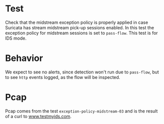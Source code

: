 # Test

Check that the midstream exception policy is properly applied in case Suricata
has stream midstream pick-up sessions enabled. In this test the exception policy
for midstream sessions is set to ``pass-flow``. This test is for IDS mode.

# Behavior

We expect to see no alerts, since detection won't run due to ``pass-flow``, but
to see ``http`` events logged, as the flow will be inspected.

# Pcap

Pcap comes from the test ``exception-policy-midstream-03`` and is the result of a
curl to www.testmyids.com.
